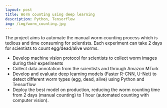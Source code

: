 ```yaml
---
layout: post
title: Worm counting using deep learning
description: Python, Tensorflow
img: /img/worm_counting.jpg
---
```


The project aims to automate the manual worm counting process which is tedious and time consuming for scientists. Each experiment can take 2 days for scientists to count egg/dead/alive worms.
- Develop machine vision protocol for scientists to collect worm images during their experiments
- Collect data annotation from the scientists and through Amazon MTurk
- Develop and evaluate deep learning models (Faster R-CNN, U-Net) to detect different worm types (egg, dead, alive) using Python and Tensorflow
- Deploy the best model on production, reducing the worm counting time from 2 days (manual counting) to 1 hour (automated counting with computer vision).

<div class="img_row">
	<img class="col three" src="{{ site.baseurl }}/img/worm_counting.jpg" alt="" title="Worm Counting"/>
</div>
